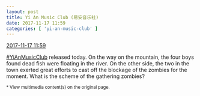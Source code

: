 ```yaml
---
layout: post
title: Yi An Music Club (易安音乐社)
date: 2017-11-17 11:59
categories: [ 'yi-an-music-club' ]
---
```


<div class="weibo-info">
  <a href="https://weibo.com/6094546964/FvuckB5NL">2017-11-17 11:59</a>
</div>

[#YiAnMusicClub](https://weibo.com/p/100808beae2e3e05b17b64f63ebedca39f19b2/super_index) released today. On the way on the mountain, the four boys found dead fish were floating in the river. On the other side, the two in the town exerted great efforts to cast off the blockage of the zombies for the moment. What is the scheme of the gathering zombies?

<!-- more -->

<small>* View multimedia content(s) on the original page.</small>
